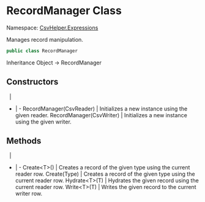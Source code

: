 # RecordManager Class

Namespace: [CsvHelper.Expressions](/api/CsvHelper.Expressions)

Manages record manipulation.

```cs
public class RecordManager 
```

Inheritance Object -> RecordManager

## Constructors
&nbsp; | &nbsp;
- | -
RecordManager(CsvReader) | Initializes a new instance using the given reader.
RecordManager(CsvWriter) | Initializes a new instance using the given writer.

## Methods
&nbsp; | &nbsp;
- | -
Create&lt;T&gt;() | Creates a record of the given type using the current reader row.
Create(Type) | Creates a record of the given type using the current reader row.
Hydrate&lt;T&gt;(T) | Hydrates the given record using the current reader row.
Write&lt;T&gt;(T) | Writes the given record to the current writer row.
